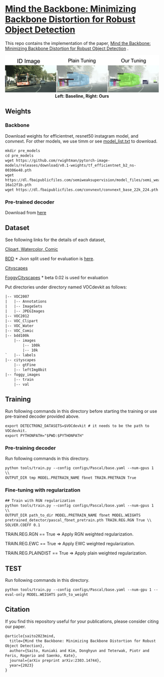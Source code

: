 # [Mind the Backbone: Minimizing Backbone Distortion for Robust Object Detection](https://arxiv.org/abs/2303.14744)

This repo contains the implementation of the
paper, [Mind the Backbone: Minimizing Backbone Distortion for Robust Object Detection](https://arxiv.org/abs/2303.14744)
.

<center>
<img src="images/teaser_github.png">
<b><figcaption>Left: Baseline, Right: Ours</figcaption></b>
</center>

## Weights

### Backbone

Download weights for efficientnet, resnet50 instagram model, and convnext.
For other models, we use timm or see [model_list.txt](./model_list.txt) to download.

```
mkdir pre_models
cd pre_models
wget https://github.com/rwightman/pytorch-image-models/releases/download/v0.1-weights/tf_efficientnet_b2_ns-00306e48.pth
wget https://dl.fbaipublicfiles.com/semiweaksupervision/model_files/semi_weakly_supervised_resnet50-16a12f1b.pth
wget https://dl.fbaipublicfiles.com/convnext/convnext_base_22k_224.pth 
```

### Pre-trained decoder

Download from [here](https://drive.google.com/file/d/1WlkNhmmdrppTTqbAtCay9k3lLCL3-X4G/view?usp=sharing)

## Dataset

See following links for the details of each dataset,

[Clipart, Watercolor, Comic](https://naoto0804.github.io/cross_domain_detection/)

[BDD](https://github.com/xinw1012/cycle-confusion) * Json split used for evaluation
is [here](https://drive.google.com/file/d/1fXbjgEXgvGWeZAhAlMHsu_3cCcIEErjK/view?usp=sharing).

[Cityscapes](https://www.cityscapes-dataset.com/)

[FoggyCityscapes](http://people.ee.ethz.ch/~csakarid/SFSU_synthetic/) * beta 0.02 is used for evaluation

Put directories under directory named VOCdevkit as follows:

```
|-- VOC2007
|   |-- Annotations
|   |-- ImageSets
|   |-- JPEGImages
|-- VOC2012
|-- VOC_Clipart
|-- VOC_Water
|-- VOC_Comic
|-- bdd100k
    |-- images
        |-- 100k
        |-- 10k
`   |-- labels
|-- cityscapes
    |-- gtFine
    |-- leftImg8bit
|-- foggy_images
    |-- train
    |-- val
```

## Training

Run following commands in this directory before starting the training or use pre-trained decoder provided above.

```
export DETECTRON2_DATASETS=$VOCdevkit # it needs to be the path to VOCdevkit.
export PYTHONPATH="$PWD:$PYTHONPATH"
```

### Pre-training decoder

Run following commands in this directory.

```
python tools/train.py --config configs/Pascal/base.yaml --num-gpus 1 \\
OUTPUT_DIR tmp MODEL.PRETRAIN_NAME fbnet TRAIN.PRETRAIN True
```

### Fine-tuning with regularization

```
## Train with RGN regularization
python tools/train.py --config configs/Pascal/base.yaml --num-gpus 1 \\
OUTPUT_DIR path_to_dir MODEL.PRETRAIN_NAME fbnet MODEL.WEIGHTS pretrained_detector/pascal_fbnet_pretrain.pth TRAIN.REG.RGN True \\
SOLVER.COEFF 0.1
```

TRAIN.REG.RGN == True => Apply RGN weighted regularization.

TRAIN.REG.EWC == True => Apply EWC weighted regularization.

TRAIN.REG.PLAINDIST == True => Apply plain weighted regularization.

## TEST

Run following commands in this directory.

```
python tools/train.py --config configs/Pascal/base.yaml --num-gpu 1 --eval-only MODEL.WEIGHTS path_to_weight
```

## Citation

If you find this repository useful for your publications, please consider citing our paper.

```
@article{saito2023mind,
  title={Mind the Backbone: Minimizing Backbone Distortion for Robust Object Detection},
  author={Saito, Kuniaki and Kim, Donghyun and Teterwak, Piotr and Feris, Rogerio and Saenko, Kate},
  journal={arXiv preprint arXiv:2303.14744},
  year={2023}
}
```


